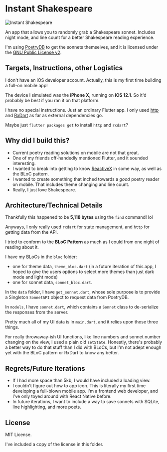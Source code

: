 # Instant Shakespeare

![Instant Shakespeare](https://i.imgur.com/9jUNGau.gif)

An app that allows you to randomly grab a Shakespeare sonnet. Includes night mode, and line count for a better Shakespeare reading experience.

I'm using [PoetryDB](http://poetrydb.org/index.html) to get the sonnets themselves, and it is licensed under the [GNU Public License v2](https://www.gnu.org/licenses/old-licenses/gpl-2.0.en.html).

## Targets, Instructions, other Logistics

I don't have an iOS developer account. Actually, this is my first time building a full-on mobile app!

The device I simulated was the **iPhone X**, running on **iOS 12.1**. So it'd probably be best if you ran it on that platform.

I have no special instructions. Just an ordinary Flutter app. I only used [http](https://pub.dartlang.org/packages/http) and [RxDart](https://pub.dartlang.org/packages/rxdart) as far as external dependencies go.

Maybe just `flutter packages get` to install `http` and `rxdart`?

## Why did I build this?

* Current poetry reading solutions on mobile are not that great.
* One of my friends off-handedly mentioned Flutter, and it sounded interesting.
* I wanted to break into getting to know [ReactiveX](http://reactivex.io/) in some way, as well as the BLoC pattern.
* I wanted to create something that inched towards a _good_ poetry reader on mobile. That includes theme changing and line count.
* Really, I just love Shakespeare.


## Architecture/Technical Details

Thankfully this happened to be **5,118 bytes** using the `find` command! lol

Anyways, I only really used `rxdart` for state management, and `http` for getting data from the API.

I tried to conform to the **BLoC Pattern** as much as I could from one night of reading about it.

I have my BLoCs in the `bloc` folder:

* one for theme data, `theme_bloc.dart` (in a future iteration of this app, I hoped to give the users options to select more themes than just dark mode and light mode)
* one for sonnet data, `sonnet_bloc.dart`.

In the `data` folder, I have `get_sonnet.dart`, whose sole purpose is to provide a Singleton `SonnetAPI` object to request data from PoetryDB.

In `models`, I have `sonnet.dart`, which contains a `Sonnet` class to de-serialize the responses from the server.

Pretty much all of my UI data is in `main.dart`, and it relies upon those three things.

For really throwaway-ish UI functions, like line numbers and sonnet number changing on the view, I used a plain old `setState`. Honestly, there's probably a better way to do that stuff than I did with BLoCs, but I'm not adept enough yet with the BLoC pattern or RxDart to know any better.

## Regrets/Future Iterations

* If I had more space than 5kb, I would have included a loading view.
* I couldn't figure out how to app icon. This is literally my first time developing a full-blown mobile app. I'm a frontend web developer, and I've only toyed around with React Native before.
* In future iterations, I want to include a way to save sonnets with SQLite, line highlighting, and more poets.

## License

MIT License.

I've included a copy of the license in this folder.